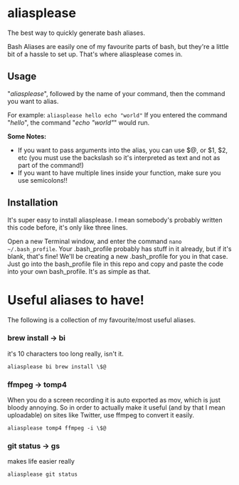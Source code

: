 # aliasplease
The best way to quickly generate bash aliases.

Bash Aliases are easily one of my favourite parts of bash, but they're a little bit of a hassle to set up.
That's where aliasplease comes in.

## Usage
"*aliasplease*", followed by the name of your command, then the command you want to alias.

For example:
```aliasplease hello echo "world"```
If you entered the command "*hello*", the command "*echo "world"*" would run.

**Some Notes:**
- If you want to pass arguments into the alias, you can use \$@, or \$1, \$2, etc (you must use the backslash so it's interpreted as text and not as part of the command!)
- If you want to have multiple lines inside your function, make sure you use semicolons!!

## Installation
It's super easy to install aliasplease. I mean somebody's probably written this code before, it's only like three lines.

Open a new Terminal window, and enter the command ```nano ~/.bash_profile```.
Your .bash_profile probably has stuff in it already, but if it's blank, that's fine!
We'll be creating a new .bash_profile for you in that case.
Just go into the bash_profile file in this repo and copy and paste the code into your own bash_profile.
It's as simple as that.

# Useful aliases to have!
The following is a collection of my favourite/most useful aliases.

### brew install -> bi
it's 10 characters too long really, isn't it.

```aliasplease bi brew install \$@```

### ffmpeg -> tomp4
When you do a screen recording it is auto exported as mov, which is just bloody annoying.
So in order to actually make it useful (and by that I mean uploadable) on sites like Twitter, use ffmpeg to convert it easily.

```aliasplease tomp4 ffmpeg -i \$@```

### git status -> gs
makes life easier really

```aliasplease git status```
